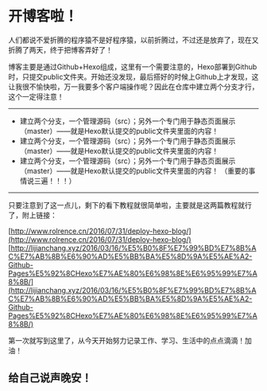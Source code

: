 # 开博客啦！ #
人们都说不爱折腾的程序猿不是好程序猿，以前折腾过，不过还是放弃了，现在又折腾了两天，终于把博客弄好了！

博客主要是通过Github+Hexo组成，这里有一个需要注意的，Hexo部署到Github时，只提交public文件夹。开始还没发现，最后搭好的时候上Github上才发现，这让我很不愉快啦，万一我要多个客户端操作呢？因此在仓库中建立两个分支才行，这个一定得注意！

----------
- 建立两个分支，一个管理源码（src）；另外一个专门用于静态页面展示（master）——就是Hexo默认提交的public文件夹里面的内容！
- 建立两个分支，一个管理源码（src）；另外一个专门用于静态页面展示（master）——就是Hexo默认提交的public文件夹里面的内容！
- 建立两个分支，一个管理源码（src）；另外一个专门用于静态页面展示（master）——就是Hexo默认提交的public文件夹里面的内容！
（重要的事情说三遍！！！）
----------
只要注意到了这一点儿，剩下的看下教程就很简单啦，主要就是这两篇教程就行了，附上链接：

[http://www.rolrence.cn/2016/07/31/deploy-hexo-blog/](http://www.rolrence.cn/2016/07/31/deploy-hexo-blog/)
[http://lijianchang.xyz/2016/03/16/%E5%B0%8F%E7%99%BD%E7%8B%AC%E7%AB%8B%E6%90%AD%E5%BB%BA%E5%8D%9A%E5%AE%A2-Github-Pages%E5%92%8CHexo%E7%AE%80%E6%98%8E%E6%95%99%E7%A8%8B/](http://lijianchang.xyz/2016/03/16/%E5%B0%8F%E7%99%BD%E7%8B%AC%E7%AB%8B%E6%90%AD%E5%BB%BA%E5%8D%9A%E5%AE%A2-Github-Pages%E5%92%8CHexo%E7%AE%80%E6%98%8E%E6%95%99%E7%A8%8B/)

第一次就写到这里了，从今天开始努力记录工作、学习、生活中的点点滴滴！加油！

## 给自己说声晚安！ ##


